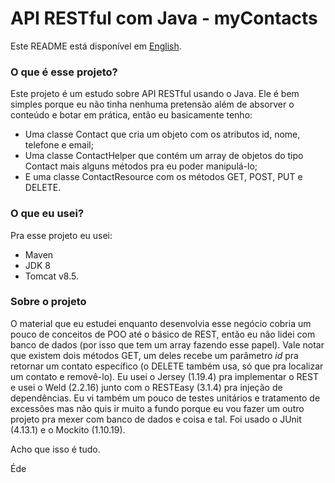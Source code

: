 # API RESTful com Java - myContacts

Este README está disponível em [English](README.en.md).

### O que é esse projeto?

Este projeto é um estudo sobre API RESTful usando o Java. Ele é bem simples porque eu não tinha nenhuma pretensão além de absorver o conteúdo e botar em prática, então eu basicamente tenho: 

- Uma classe Contact que cria um objeto com os atributos id, nome, telefone e email;
- Uma classe ContactHelper que contém um array de objetos do tipo Contact mais alguns métodos pra eu poder manipulá-lo;
- E uma classe ContactResource com os métodos GET, POST, PUT e DELETE.

### O que eu usei?

Pra esse projeto eu usei:
- Maven
- JDK 8
- Tomcat v8.5.

### Sobre o projeto

O material que eu estudei enquanto desenvolvia esse negócio cobria um pouco de conceitos de POO até o básico de REST, então eu não lidei com banco de dados (por isso que tem um array fazendo esse papel). Vale notar que existem dois métodos GET, um deles recebe um parâmetro *id* pra retornar um contato específico (o DELETE também usa, só que pra localizar um contato e removê-lo). Eu usei o Jersey (1.19.4) pra implementar o REST e usei o Weld (2.2.16) junto com o RESTEasy (3.1.4) pra injeção de dependências. Eu vi também um pouco de testes unitários e tratamento de excessões mas não quis ir muito a fundo porque eu vou fazer um outro projeto pra mexer com banco de dados e coisa e tal. Foi usado o JUnit (4.13.1) e o Mockito (1.10.19).

Acho que isso é tudo.

Éde